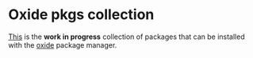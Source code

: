 
# Oxide pkgs collection

[This](https://github.com/OxidePM/oxide-pkgs) is the **work in progress** collection of packages that can be installed with the [oxide](https://github.com/OxidePM/oxide) package manager.

